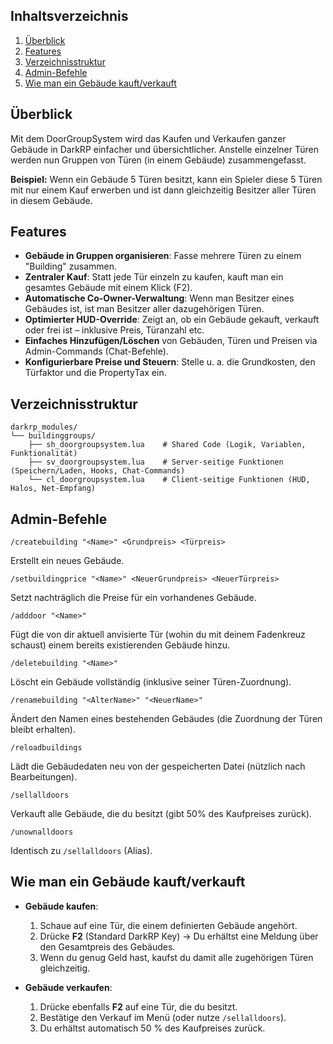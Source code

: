 ## Inhaltsverzeichnis

1. [Überblick](#überblick)  
2. [Features](#features)  
4. [Verzeichnisstruktur](#verzeichnisstruktur)  
5. [Admin-Befehle](#admin-befehle)  
6. [Wie man ein Gebäude kauft/verkauft](#wie-man-ein-gebäude-kauftverkauft)  

## Überblick

Mit dem DoorGroupSystem wird das Kaufen und Verkaufen ganzer Gebäude in DarkRP einfacher und übersichtlicher. Anstelle einzelner Türen werden nun Gruppen von Türen (in einem Gebäude) zusammengefasst.

**Beispiel:** Wenn ein Gebäude 5 Türen besitzt, kann ein Spieler diese 5 Türen mit nur einem Kauf erwerben und ist dann gleichzeitig Besitzer aller Türen in diesem Gebäude.

## Features

- **Gebäude in Gruppen organisieren**: Fasse mehrere Türen zu einem "Building" zusammen.  
- **Zentraler Kauf**: Statt jede Tür einzeln zu kaufen, kauft man ein gesamtes Gebäude mit einem Klick (F2).  
- **Automatische Co-Owner-Verwaltung**: Wenn man Besitzer eines Gebäudes ist, ist man Besitzer aller dazugehörigen Türen.  
- **Optimierter HUD-Override**: Zeigt an, ob ein Gebäude gekauft, verkauft oder frei ist – inklusive Preis, Türanzahl etc.  
- **Einfaches Hinzufügen/Löschen** von Gebäuden, Türen und Preisen via Admin-Commands (Chat-Befehle).  
- **Konfigurierbare Preise und Steuern**: Stelle u. a. die Grundkosten, den Türfaktor und die PropertyTax ein.  

## Verzeichnisstruktur

```
darkrp_modules/
└── buildinggroups/
    ├── sh_doorgroupsystem.lua    # Shared Code (Logik, Variablen, Funktionalität)
    ├── sv_doorgroupsystem.lua    # Server-seitige Funktionen (Speichern/Laden, Hooks, Chat-Commands)
    └── cl_doorgroupsystem.lua    # Client-seitige Funktionen (HUD, Halos, Net-Empfang)
```

## Admin-Befehle

```
/createbuilding "<Name>" <Grundpreis> <Türpreis>
```
Erstellt ein neues Gebäude.  

```
/setbuildingprice "<Name>" <NeuerGrundpreis> <NeuerTürpreis>
```
Setzt nachträglich die Preise für ein vorhandenes Gebäude.

```
/adddoor "<Name>"
```
Fügt die von dir aktuell anvisierte Tür (wohin du mit deinem Fadenkreuz schaust) einem bereits existierenden Gebäude hinzu.

```
/deletebuilding "<Name>"
```
Löscht ein Gebäude vollständig (inklusive seiner Türen-Zuordnung).

```
/renamebuilding "<AlterName>" "<NeuerName>"
```
Ändert den Namen eines bestehenden Gebäudes (die Zuordnung der Türen bleibt erhalten).

```
/reloadbuildings
```
Lädt die Gebäudedaten neu von der gespeicherten Datei (nützlich nach Bearbeitungen).

```
/sellalldoors
```
Verkauft alle Gebäude, die du besitzt (gibt 50% des Kaufpreises zurück).

```
/unownalldoors
```
Identisch zu `/sellalldoors` (Alias).

## Wie man ein Gebäude kauft/verkauft

- **Gebäude kaufen**:
  1. Schaue auf eine Tür, die einem definierten Gebäude angehört.
  2. Drücke **F2** (Standard DarkRP Key) → Du erhältst eine Meldung über den Gesamtpreis des Gebäudes.
  3. Wenn du genug Geld hast, kaufst du damit alle zugehörigen Türen gleichzeitig.

- **Gebäude verkaufen**:
  1. Drücke ebenfalls **F2** auf eine Tür, die du besitzt.
  2. Bestätige den Verkauf im Menü (oder nutze `/sellalldoors`).
  3. Du erhältst automatisch 50 % des Kaufpreises zurück.
